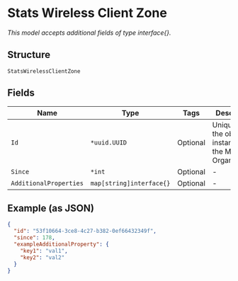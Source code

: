 
# Stats Wireless Client Zone

*This model accepts additional fields of type interface{}.*

## Structure

`StatsWirelessClientZone`

## Fields

| Name | Type | Tags | Description |
|  --- | --- | --- | --- |
| `Id` | `*uuid.UUID` | Optional | Unique ID of the object instance in the Mist Organnization |
| `Since` | `*int` | Optional | - |
| `AdditionalProperties` | `map[string]interface{}` | Optional | - |

## Example (as JSON)

```json
{
  "id": "53f10664-3ce8-4c27-b382-0ef66432349f",
  "since": 178,
  "exampleAdditionalProperty": {
    "key1": "val1",
    "key2": "val2"
  }
}
```

